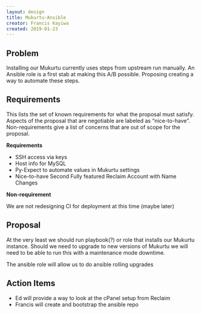```yaml
---
layout: design
title: Mukurtu-Ansible
creator: Francis Kayiwa
created: 2019-01-23
---
```


## Problem

Installing our Mukurtu currently uses steps from upstream run manually. An Ansible role is a first stab at making this A/B possible. Proposing creating a way to automate these steps.

## Requirements

This lists the set of known requirements for what the proposal must satisfy. Aspects of the proposal that are negotiable are labeled as “nice-to-have”. Non-requirements give a list of concerns that are out of scope for the proposal.

**Requirements**

* SSH access via keys
* Host info for MySQL
* Py-Expect to automate values in Mukurtu settings
* Nice-to-have Second Fully featured Reclaim Account with Name Changes

**Non-requirement**

We are not redesigning CI for deployment at this time (maybe later)

## Proposal

At the very least we should run playbook(?) or role that installs our Mukurtu instance. Should we need to upgrade to new versions of Mukurtu we will need to be able to run this with a maintenance mode downtime. 

The ansible role will allow us to do ansible rolling upgrades

## Action Items

* Ed will provide a way to look at the cPanel setup from Reclaim 
* Francis will create and bootstrap the ansible repo
